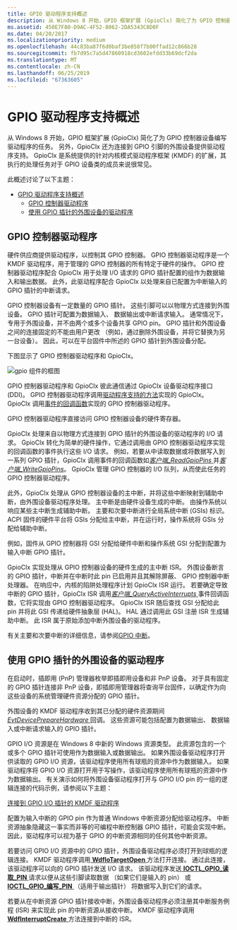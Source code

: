 ```yaml
---
title: GPIO 驱动程序支持概述
description: 从 Windows 8 开始，GPIO 框架扩展 (GpioClx) 简化了为 GPIO 控制器设备编写驱动程序的任务。
ms.assetid: 450E7F80-D9AC-4F52-8062-2DA5343C8D0F
ms.date: 04/20/2017
ms.localizationpriority: medium
ms.openlocfilehash: 44c83ba87f6d0baf3be858f7b00ffad12c866b28
ms.sourcegitcommit: fb7d95c7a5d47860918cd3602efdd33b69dcf2da
ms.translationtype: MT
ms.contentlocale: zh-CN
ms.lasthandoff: 06/25/2019
ms.locfileid: "67363605"
---
```

# <a name="gpio-driver-support-overview"></a>GPIO 驱动程序支持概述


从 Windows 8 开始，GPIO 框架扩展 (GpioClx) 简化了为 GPIO 控制器设备编写驱动程序的任务。 另外，GpioClx 还为连接到 GPIO 引脚的外围设备提供驱动程序支持。 GpioClx 是系统提供的针对内核模式驱动程序框架 (KMDF) 的扩展，其执行的处理任务对于 GPIO 设备类的成员来说很常见。

此概述讨论了以下主题：

- [GPIO 驱动程序支持概述](#gpio-driver-support-overview)
    - [GPIO 控制器驱动程序](#gpio-controller-drivers)
    - [使用 GPIO 插针的外围设备的驱动程序](#drivers-for-peripheral-devices-that-use-gpio-pins)

## <a name="gpio-controller-drivers"></a>GPIO 控制器驱动程序


硬件供应商提供驱动程序，以控制其 GPIO 控制器。 GPIO 控制器驱动程序是一个 KMDF 驱动程序，用于管理的 GPIO 控制器的所有特定于硬件的操作。 GPIO 控制器驱动程序配合 GpioClx 用于处理 I/O 请求的 GPIO 插针配置的组作为数据输入和输出数据。 此外，此驱动程序配合 GpioClx 以处理来自已配置为中断输入的 GPIO 插针的中断请求。

GPIO 控制器设备有一定数量的 GPIO 插针。 这些引脚可以以物理方式连接到外围设备。 GPIO 插针可配置为数据输入、 数据输出或中断请求输入。 通常情况下，专用于外围设备，并不由两个或多个设备共享 GPIO pin。 GPIO 插针和外围设备之间的连接固定的不能由用户更改 （例如，通过删除外围设备，并将它替换为另一台设备）。 因此，可以在平台固件中所述的 GPIO 插针到外围设备分配。




下图显示了 GPIO 控制器驱动程序和 GpioClx。

![gpio 组件的框图](images/gpiomodules.png)

GPIO 控制器驱动程序和 GpioClx 彼此通信通过 GpioClx 设备驱动程序接口 (DDI)。 GPIO 控制器驱动程序调用[驱动程序支持的方法](https://docs.microsoft.com/previous-versions/hh439460(v=vs.85))实现的 GpioClx。 GpioClx 调用[事件的回调函数](https://docs.microsoft.com/previous-versions/hh439464(v=vs.85))实现的 GPIO 控制器驱动程序。

GPIO 控制器驱动程序直接访问 GPIO 控制器设备的硬件寄存器。

GpioClx 处理来自以物理方式连接到 GPIO 插针的外围设备的驱动程序的 I/O 请求。 GpioClx 转化为简单的硬件操作，它通过调用由 GPIO 控制器驱动程序实现的回调函数的事件执行这些 I/O 请求。 例如，若要从中读取数据或将数据写入到一系列 GPIO 插针，GpioClx 调用事件的回调函数如[*客户端\_ReadGpioPins* ](https://docs.microsoft.com/windows-hardware/drivers/ddi/content/gpioclx/nc-gpioclx-gpio_client_read_pins)并[*客户端\_WriteGpioPins*](https://docs.microsoft.com/windows-hardware/drivers/ddi/content/gpioclx/nc-gpioclx-gpio_client_write_pins)。 GpioClx 管理 GPIO 控制器的 I/O 队列，从而使此任务的 GPIO 控制器驱动程序。

此外，GpioClx 处理从 GPIO 控制器设备的主中断，并将这些中断映射到辅助中断，由外围设备驱动程序处理。 主中断是由硬件设备生成的中断。 由操作系统以响应某些主中断生成辅助中断。 主要和次要中断进行全局系统中断 (GSIs) 标识。 ACPI 固件的硬件平台将 GSIs 分配给主中断，并在运行时，操作系统将 GSIs 分配给辅助中断。

例如，固件从 GPIO 控制器将 GSI 分配给硬件中断和操作系统 GSI 分配到配置为输入中断 GPIO 插针。

GpioClx 实现处理从 GPIO 控制器设备的硬件生成的主中断 ISR。 外围设备断言的 GPIO 插针，中断并在中断时此 pin 已启用并且其解除屏蔽、 GPIO 控制器中断处理器。 在响应中，内核的陷阱处理程序计划 GpioClx ISR 运行。 若要确定导致中断的 GPIO 插针，GpioClx ISR 调用[*客户端\_QueryActiveInterrupts* ](https://docs.microsoft.com/windows-hardware/drivers/ddi/content/gpioclx/nc-gpioclx-gpio_client_query_active_interrupts)事件回调函数，它将实现由 GPIO 控制器驱动程序。 GpioClx ISR 随后查找 GSI 分配给此 pin 并将此 GSI 传递给硬件抽象层 (HAL)。 HAL 通过调用此 GSI 注册 ISR 生成辅助中断。 此 ISR 属于原始添加中断外围设备的驱动程序。

有关主要和次要中断的详细信息，请参阅[GPIO 中断](https://docs.microsoft.com/windows-hardware/drivers/gpio/gpio-interrupts)。

## <a name="drivers-for-peripheral-devices-that-use-gpio-pins"></a>使用 GPIO 插针的外围设备的驱动程序


在启动时，插即用 (PnP) 管理器枚举即插即用设备和非 PnP 设备。 对于具有固定的 GPIO 插针连接非 PnP 设备，即插即用管理器将查询平台固件，以确定作为向这些设备的系统管理硬件资源分配的 GPIO 插针。

外围设备的 KMDF 驱动程序收到其已分配的硬件资源期间[ *EvtDevicePrepareHardware* ](https://docs.microsoft.com/windows-hardware/drivers/ddi/content/wdfdevice/nc-wdfdevice-evt_wdf_device_prepare_hardware)回调。 这些资源可能包括配置为数据输出、 数据输入或中断请求输入的 GPIO 插针。

GPIO I/O 资源是在 Windows 8 中新的 Windows 资源类型。 此资源包含的一个或多个 GPIO 插针可使用作为数据输入或数据输出。 如果外围设备驱动程序打开供读取的 GPIO I/O 资源，该驱动程序使用所有球瓶的资源中作为数据输入。 如果驱动程序将 GPIO I/O 资源打开用于写操作，该驱动程序使用所有球瓶的资源中作为数据输出。 有关演示如何将外围设备驱动程序打开与 GPIO I/O pin 的一组的逻辑连接的代码示例，请参阅以下主题：

[连接到 GPIO I/O 插针的 KMDF 驱动程序](https://docs.microsoft.com/windows-hardware/drivers/gpio/connecting-a-kmdf-driver-to-gpio-i-o-pins)

配置为输入中断的 GPIO pin 作为普通 Windows 中断资源分配给驱动程序。 中断资源抽象隐藏这一事实而非等的可编程中断控制器 GPIO 插针，可能会实现中断。 因此，驱动程序可以视为基于 GPIO 的中断资源相同的任何其他中断资源。

若要访问 GPIO I/O 资源中的 GPIO 插针，外围设备驱动程序必须打开到球瓶的逻辑连接。 KMDF 驱动程序调用[ **WdfIoTargetOpen** ](https://docs.microsoft.com/windows-hardware/drivers/ddi/content/wdfiotarget/nf-wdfiotarget-wdfiotargetopen)方法打开连接。 通过此连接，该驱动程序可以向的 GPIO 插针发送 I/O 请求。 该驱动程序发送[ **IOCTL\_GPIO\_读取\_PIN** ](https://docs.microsoft.com/windows-hardware/drivers/ddi/content/gpio/ni-gpio-ioctl_gpio_read_pins)请求以便从这些引脚读取数据 （如果它们是输入的 pin） 或[ **IOCTL\_GPIO\_编写\_PIN** ](https://docs.microsoft.com/windows-hardware/drivers/ddi/content/gpio/ni-gpio-ioctl_gpio_write_pins) （适用于输出插针） 将数据写入到它们的请求。

若要从在中断资源 GPIO 插针接收中断，外围设备驱动程序必须注册其中断服务例程 (ISR) 来实现此 pin 的中断资源从接收中断。 KMDF 驱动程序调用[ **WdfInterruptCreate** ](https://docs.microsoft.com/windows-hardware/drivers/ddi/content/wdfinterrupt/nf-wdfinterrupt-wdfinterruptcreate)方法连接到中断的 ISR。 

 

 




